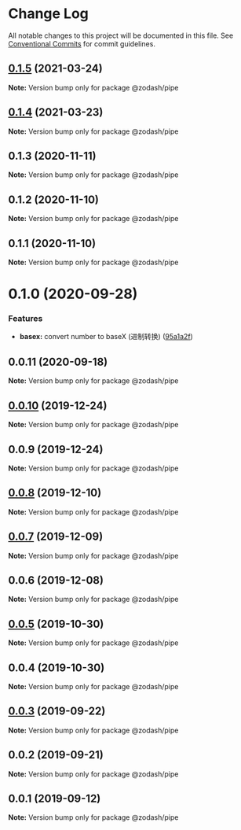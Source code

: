 # Change Log

All notable changes to this project will be documented in this file.
See [Conventional Commits](https://conventionalcommits.org) for commit guidelines.

## [0.1.5](https://github.com/zcorky/zodash/compare/@zodash/pipe@0.1.4...@zodash/pipe@0.1.5) (2021-03-24)

**Note:** Version bump only for package @zodash/pipe





## [0.1.4](https://github.com/zcorky/zodash/compare/@zodash/pipe@0.1.3...@zodash/pipe@0.1.4) (2021-03-23)

**Note:** Version bump only for package @zodash/pipe





## 0.1.3 (2020-11-11)

**Note:** Version bump only for package @zodash/pipe





## 0.1.2 (2020-11-10)

**Note:** Version bump only for package @zodash/pipe





## 0.1.1 (2020-11-10)

**Note:** Version bump only for package @zodash/pipe





# 0.1.0 (2020-09-28)


### Features

* **basex:** convert number to baseX (进制转换) ([95a1a2f](https://github.com/zcorky/zodash/commit/95a1a2f361d73de5caa3b8e297c1643e97e40983))





## 0.0.11 (2020-09-18)

**Note:** Version bump only for package @zodash/pipe





## [0.0.10](https://github.com/zcorky/zodash/compare/@zodash/pipe@0.0.9...@zodash/pipe@0.0.10) (2019-12-24)

**Note:** Version bump only for package @zodash/pipe





## 0.0.9 (2019-12-24)

**Note:** Version bump only for package @zodash/pipe





## [0.0.8](https://github.com/zcorky/zodash/compare/@zodash/pipe@0.0.7...@zodash/pipe@0.0.8) (2019-12-10)

**Note:** Version bump only for package @zodash/pipe





## [0.0.7](https://github.com/zcorky/zodash/compare/@zodash/pipe@0.0.6...@zodash/pipe@0.0.7) (2019-12-09)

**Note:** Version bump only for package @zodash/pipe





## 0.0.6 (2019-12-08)

**Note:** Version bump only for package @zodash/pipe





## [0.0.5](https://github.com/zcorky/zodash/compare/@zodash/pipe@0.0.4...@zodash/pipe@0.0.5) (2019-10-30)

**Note:** Version bump only for package @zodash/pipe





## 0.0.4 (2019-10-30)

**Note:** Version bump only for package @zodash/pipe





## [0.0.3](https://github.com/zcorky/zodash/compare/@zodash/pipe@0.0.2...@zodash/pipe@0.0.3) (2019-09-22)

**Note:** Version bump only for package @zodash/pipe





## 0.0.2 (2019-09-21)

**Note:** Version bump only for package @zodash/pipe





## 0.0.1 (2019-09-12)

**Note:** Version bump only for package @zodash/pipe
